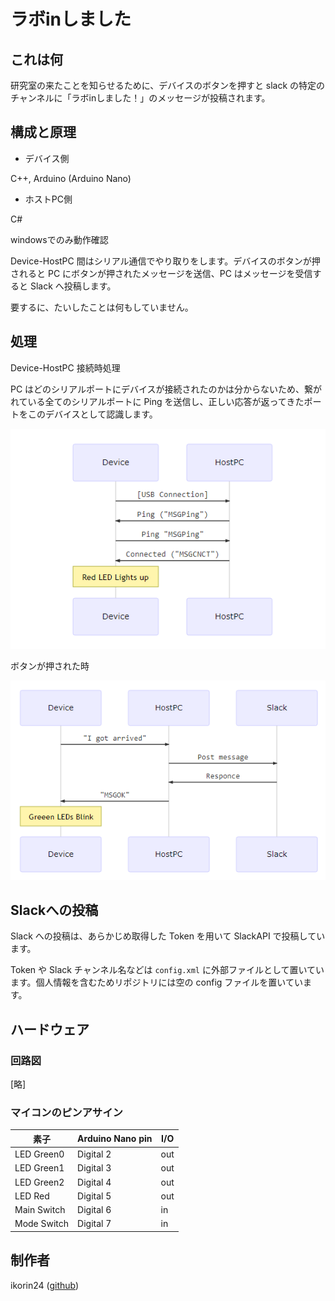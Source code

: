 # ラボinしました

## これは何

研究室の来たことを知らせるために、デバイスのボタンを押すと slack の特定のチャンネルに「ラボinしました！」のメッセージが投稿されます。

## 構成と原理

- デバイス側

C++, Arduino (Arduino Nano)

- ホストPC側

C#

windowsでのみ動作確認

Device-HostPC 間はシリアル通信でやり取りをします。デバイスのボタンが押されると PC にボタンが押されたメッセージを送信、PC はメッセージを受信すると Slack へ投稿します。

要するに、たいしたことは何もしていません。

## 処理

Device-HostPC 接続時処理

PC はどのシリアルポートにデバイスが接続されたのかは分からないため、繋がれている全てのシリアルポートに Ping を送信し、正しい応答が返ってきたポートをこのデバイスとして認識します。

![fig](https://github.com/ikorin24/i-got-arrive-at-the-lab/blob/image/img/fig1.png)

ボタンが押された時

![fig](https://github.com/ikorin24/i-got-arrive-at-the-lab/blob/image/img/fig2.png)

## Slackへの投稿

Slack への投稿は、あらかじめ取得した Token を用いて SlackAPI で投稿しています。

Token や Slack チャンネル名などは ```config.xml``` に外部ファイルとして置いています。個人情報を含むためリポジトリには空の config ファイルを置いています。

## ハードウェア

### 回路図

[略]

### マイコンのピンアサイン

| 素子         | Arduino Nano pin | I/O |
| ----------- | ---------------- | --- |
| LED Green0  | Digital 2        | out |
| LED Green1  | Digital 3        | out |
| LED Green2  | Digital 4        | out |
| LED Red     | Digital 5        | out |
| Main Switch | Digital 6        | in  |
| Mode Switch | Digital 7        | in  |



## 制作者

ikorin24 ([github](https://github.com/ikorin24))
